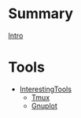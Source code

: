 # Summary
[Intro](../README.md)

# Tools
- [InterestingTools]()
    - [Tmux](./tmux.md)
    - [Gnuplot](./Gnuplot.md)
